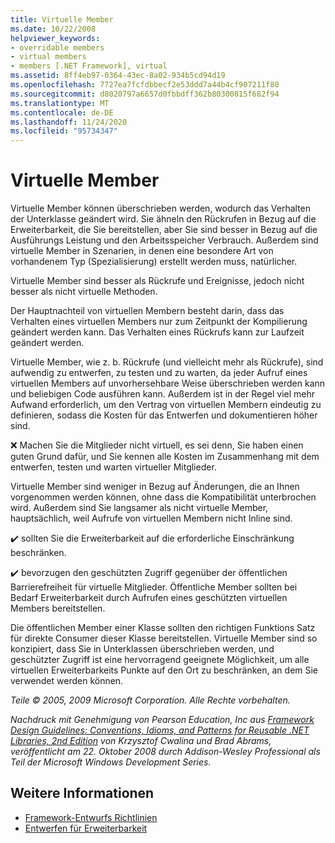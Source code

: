 ```yaml
---
title: Virtuelle Member
ms.date: 10/22/2008
helpviewer_keywords:
- overridable members
- virtual members
- members [.NET Framework], virtual
ms.assetid: 8ff4eb97-0364-43ec-8a02-934b5cd94d19
ms.openlocfilehash: 7727ea7fcfdbbecf2e53ddd7a44b4cf907211f80
ms.sourcegitcommit: d8020797a6657d0fbbdff362b80300815f682f94
ms.translationtype: MT
ms.contentlocale: de-DE
ms.lasthandoff: 11/24/2020
ms.locfileid: "95734347"
---
```

# <a name="virtual-members"></a>Virtuelle Member

Virtuelle Member können überschrieben werden, wodurch das Verhalten der Unterklasse geändert wird. Sie ähneln den Rückrufen in Bezug auf die Erweiterbarkeit, die Sie bereitstellen, aber Sie sind besser in Bezug auf die Ausführungs Leistung und den Arbeitsspeicher Verbrauch. Außerdem sind virtuelle Member in Szenarien, in denen eine besondere Art von vorhandenem Typ (Spezialisierung) erstellt werden muss, natürlicher.

 Virtuelle Member sind besser als Rückrufe und Ereignisse, jedoch nicht besser als nicht virtuelle Methoden.

 Der Hauptnachteil von virtuellen Membern besteht darin, dass das Verhalten eines virtuellen Members nur zum Zeitpunkt der Kompilierung geändert werden kann. Das Verhalten eines Rückrufs kann zur Laufzeit geändert werden.

 Virtuelle Member, wie z. b. Rückrufe (und vielleicht mehr als Rückrufe), sind aufwendig zu entwerfen, zu testen und zu warten, da jeder Aufruf eines virtuellen Members auf unvorhersehbare Weise überschrieben werden kann und beliebigen Code ausführen kann. Außerdem ist in der Regel viel mehr Aufwand erforderlich, um den Vertrag von virtuellen Membern eindeutig zu definieren, sodass die Kosten für das Entwerfen und dokumentieren höher sind.

 ❌ Machen Sie die Mitglieder nicht virtuell, es sei denn, Sie haben einen guten Grund dafür, und Sie kennen alle Kosten im Zusammenhang mit dem entwerfen, testen und warten virtueller Mitglieder.

 Virtuelle Member sind weniger in Bezug auf Änderungen, die an Ihnen vorgenommen werden können, ohne dass die Kompatibilität unterbrochen wird. Außerdem sind Sie langsamer als nicht virtuelle Member, hauptsächlich, weil Aufrufe von virtuellen Membern nicht Inline sind.

 ✔️ sollten Sie die Erweiterbarkeit auf die erforderliche Einschränkung beschränken.

 ✔️ bevorzugen den geschützten Zugriff gegenüber der öffentlichen Barrierefreiheit für virtuelle Mitglieder. Öffentliche Member sollten bei Bedarf Erweiterbarkeit durch Aufrufen eines geschützten virtuellen Members bereitstellen.

 Die öffentlichen Member einer Klasse sollten den richtigen Funktions Satz für direkte Consumer dieser Klasse bereitstellen. Virtuelle Member sind so konzipiert, dass Sie in Unterklassen überschrieben werden, und geschützter Zugriff ist eine hervorragend geeignete Möglichkeit, um alle virtuellen Erweiterbarkeits Punkte auf den Ort zu beschränken, an dem Sie verwendet werden können.

 *Teile &copy; 2005, 2009 Microsoft Corporation. Alle Rechte vorbehalten.*

 *Nachdruck mit Genehmigung von Pearson Education, Inc aus [Framework Design Guidelines: Conventions, Idioms, and Patterns for Reusable .NET Libraries, 2nd Edition](https://www.informit.com/store/framework-design-guidelines-conventions-idioms-and-9780321545619) von Krzysztof Cwalina und Brad Abrams, veröffentlicht am 22. Oktober 2008 durch Addison-Wesley Professional als Teil der Microsoft Windows Development Series.*

## <a name="see-also"></a>Weitere Informationen

- [Framework-Entwurfs Richtlinien](index.md)
- [Entwerfen für Erweiterbarkeit](designing-for-extensibility.md)
